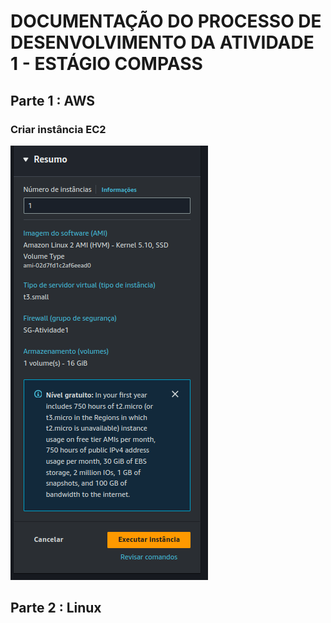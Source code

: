 # DOCUMENTAÇÃO DO PROCESSO  DE DESENVOLVIMENTO DA ATIVIDADE 1 - ESTÁGIO COMPASS

## Parte 1 : AWS

### Criar instância EC2

![Imagem mostrando o resumo de criação da EC2 onde é possível verificar os requisitos da atividade](./assets/EC2_resumo_criacao.png)

## Parte 2 : Linux
